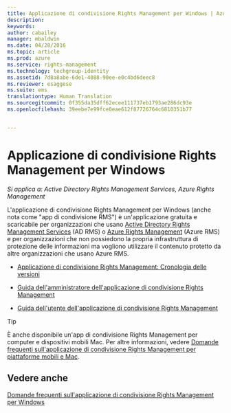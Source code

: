 ```yaml
---
title: Applicazione di condivisione Rights Management per Windows | Azure RMS
description: 
keywords: 
author: cabailey
manager: mbaldwin
ms.date: 04/28/2016
ms.topic: article
ms.prod: azure
ms.service: rights-management
ms.technology: techgroup-identity
ms.assetid: 7d8a8abe-6de1-4088-90ee-e0c4bd6deec8
ms.reviewer: esaggese
ms.suite: ems
translationtype: Human Translation
ms.sourcegitcommit: 0f355da35dff62ecee111737eb1793ae286dc93e
ms.openlocfilehash: 39eebe7e99fce0eae612f87726764c6810351b77


---
```


# Applicazione di condivisione Rights Management per Windows

*Si applica a: Active Directory Rights Management Services, Azure Rights Management*

L'applicazione di condivisione Rights Management per Windows (anche nota come "app di condivisione RMS") è un'applicazione gratuita e scaricabile per organizzazioni che usano [Active Directory Rights Management Services](https://technet.microsoft.com/library/cc772403.aspx) (AD RMS) o [Azure Rights Management](../understand-explore/azure-rights-management.md) (Azure RMS) e per organizzazioni che non possiedono la propria infrastruttura di protezione delle informazioni ma vogliono utilizzare il contenuto protetto da altre organizzazioni che usano Azure RMS.

-   [Applicazione di condivisione Rights Management: Cronologia delle versioni](sharing-app-version-release-history.md)

-   [Guida dell'amministratore dell'applicazione di condivisione Rights Management](sharing-app-admin-guide.md)

-   [Guida dell'utente dell'applicazione di condivisione Rights Management](sharing-app-user-guide.md)

> [!TIP]
> È anche disponibile un'app di condivisione Rights Management per computer e dispositivi mobili Mac. Per altre informazioni, vedere [Domande frequenti sull'applicazione di condivisione Rights Management per piattaforme mobili e Mac](http://technet.microsoft.com/dn451248).

## Vedere anche
[Domande frequenti sull'applicazione di condivisione Rights Management per Windows](http://technet.microsoft.com/dn467883)




<!--HONumber=Jun16_HO4-->


